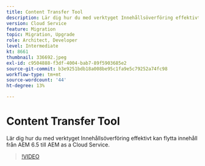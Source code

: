 ```yaml
---
title: Content Transfer Tool
description: Lär dig hur du med verktyget Innehållsöverföring effektivt kan flytta innehåll från AEM 6.5 till AEM as a Cloud Service.
version: Cloud Service
feature: Migration
topic: Migration, Upgrade
role: Architect, Developer
level: Intermediate
kt: 8661
thumbnail: 336692.jpeg
exl-id: c9504888-f3df-4004-bab7-89f5903685e2
source-git-commit: b3e9251bdb18a008be95c1fa9e5c79252a74fc98
workflow-type: tm+mt
source-wordcount: '44'
ht-degree: 13%

---
```


# Content Transfer Tool

Lär dig hur du med verktyget Innehållsöverföring effektivt kan flytta innehåll från AEM 6.5 till AEM as a Cloud Service.

>[!VIDEO](https://video.tv.adobe.com/v/336692?quality=12&learn=on)
